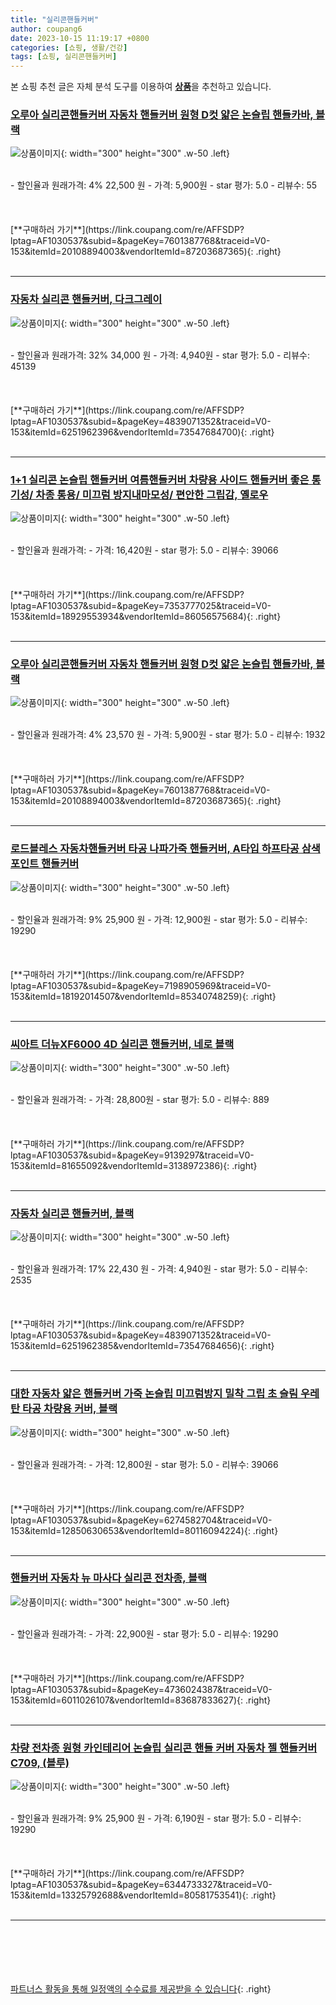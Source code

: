 ```yaml
---
title: "실리콘핸들커버"
author: coupang6
date: 2023-10-15 11:19:17 +0800
categories: [쇼핑, 생활/건강]
tags: [쇼핑, 실리콘핸들커버]
---
```


본 쇼핑 추천 글은 자체 분석 도구를 이용하여 [**상품**](https://link.coupang.com/a/bao1ui)을 추천하고 있습니다.

### [오루아 실리콘핸들커버 자동차 핸들커버 원형 D컷 얇은 논슬립 핸들카바, 블랙](https://link.coupang.com/re/AFFSDP?lptag=AF1030537&subid=&pageKey=7601387768&traceid=V0-153&itemId=20108894003&vendorItemId=87203687365)

![상품이미지](https://thumbnail8.coupangcdn.com/thumbnails/remote/230x230ex/image/vendor_inventory/1cb5/a42ddccbeee6ec91cea7e4112c1437c400a7ed3998cfb664e559ad371f10.jpg){: width="300" height="300" .w-50 .left}


<br>
- 할인율과 원래가격: 4%  22,500   원
- 가격: 5,900원
- star 평가: 5.0
- 리뷰수: 55
<br>
<br>
<br>
<br>
[**구매하러 가기**](https://link.coupang.com/re/AFFSDP?lptag=AF1030537&subid=&pageKey=7601387768&traceid=V0-153&itemId=20108894003&vendorItemId=87203687365){: .right}
<br>
<br>

---

### [자동차 실리콘 핸들커버, 다크그레이](https://link.coupang.com/re/AFFSDP?lptag=AF1030537&subid=&pageKey=4839071352&traceid=V0-153&itemId=6251962396&vendorItemId=73547684700)

![상품이미지](https://thumbnail9.coupangcdn.com/thumbnails/remote/230x230ex/image/retail/images/2021/01/20/10/2/28951b1e-3d29-4dfc-a77d-6404a0fc4818.jpg){: width="300" height="300" .w-50 .left}


<br>
- 할인율과 원래가격: 32%  34,000   원
- 가격: 4,940원
- star 평가: 5.0
- 리뷰수: 45139
<br>
<br>
<br>
<br>
[**구매하러 가기**](https://link.coupang.com/re/AFFSDP?lptag=AF1030537&subid=&pageKey=4839071352&traceid=V0-153&itemId=6251962396&vendorItemId=73547684700){: .right}
<br>
<br>

---

### [1+1 실리콘 논슬립 핸들커버 여름핸들커버 차량용 사이드 핸들커버 좋은 통기성/ 차종 통용/ 미끄럼 방지내마모성/ 편안한 그립감, 옐로우](https://link.coupang.com/re/AFFSDP?lptag=AF1030537&subid=&pageKey=7353777025&traceid=V0-153&itemId=18929553934&vendorItemId=86056575684)

![상품이미지](https://thumbnail6.coupangcdn.com/thumbnails/remote/230x230ex/image/vendor_inventory/f625/79375e83412ae54f47408373e07db128dde80083daffec59898af7e83680.jpeg){: width="300" height="300" .w-50 .left}


<br>
- 할인율과 원래가격: 
- 가격: 16,420원
- star 평가: 5.0
- 리뷰수: 39066
<br>
<br>
<br>
<br>
[**구매하러 가기**](https://link.coupang.com/re/AFFSDP?lptag=AF1030537&subid=&pageKey=7353777025&traceid=V0-153&itemId=18929553934&vendorItemId=86056575684){: .right}
<br>
<br>

---

### [오루아 실리콘핸들커버 자동차 핸들커버 원형 D컷 얇은 논슬립 핸들카바, 블랙](https://link.coupang.com/re/AFFSDP?lptag=AF1030537&subid=&pageKey=7601387768&traceid=V0-153&itemId=20108894003&vendorItemId=87203687365)

![상품이미지](https://thumbnail8.coupangcdn.com/thumbnails/remote/230x230ex/image/vendor_inventory/1cb5/a42ddccbeee6ec91cea7e4112c1437c400a7ed3998cfb664e559ad371f10.jpg){: width="300" height="300" .w-50 .left}


<br>
- 할인율과 원래가격: 4%  23,570   원
- 가격: 5,900원
- star 평가: 5.0
- 리뷰수: 1932
<br>
<br>
<br>
<br>
[**구매하러 가기**](https://link.coupang.com/re/AFFSDP?lptag=AF1030537&subid=&pageKey=7601387768&traceid=V0-153&itemId=20108894003&vendorItemId=87203687365){: .right}
<br>
<br>

---

### [로드블레스 자동차핸들커버 타공 나파가죽 핸들커버, A타입 하프타공 삼색포인트 핸들커버](https://link.coupang.com/re/AFFSDP?lptag=AF1030537&subid=&pageKey=7198905969&traceid=V0-153&itemId=18192014507&vendorItemId=85340748259)

![상품이미지](https://thumbnail6.coupangcdn.com/thumbnails/remote/230x230ex/image/vendor_inventory/61ae/fc7aa34b7cbee64a582ed02ebfb91fc7dcba691682f1ceba8bfc3c0331c7.jpg){: width="300" height="300" .w-50 .left}


<br>
- 할인율과 원래가격: 9%  25,900   원
- 가격: 12,900원
- star 평가: 5.0
- 리뷰수: 19290
<br>
<br>
<br>
<br>
[**구매하러 가기**](https://link.coupang.com/re/AFFSDP?lptag=AF1030537&subid=&pageKey=7198905969&traceid=V0-153&itemId=18192014507&vendorItemId=85340748259){: .right}
<br>
<br>

---

### [씨아트 더뉴XF6000 4D 실리콘 핸들커버, 네로 블랙](https://link.coupang.com/re/AFFSDP?lptag=AF1030537&subid=&pageKey=9139297&traceid=V0-153&itemId=81655092&vendorItemId=3138972386)

![상품이미지](https://thumbnail6.coupangcdn.com/thumbnails/remote/230x230ex/image/retail/images/10627620135044202-0de2e832-20a3-4a01-a9a6-296ec71c811f.jpg){: width="300" height="300" .w-50 .left}


<br>
- 할인율과 원래가격: 
- 가격: 28,800원
- star 평가: 5.0
- 리뷰수: 889
<br>
<br>
<br>
<br>
[**구매하러 가기**](https://link.coupang.com/re/AFFSDP?lptag=AF1030537&subid=&pageKey=9139297&traceid=V0-153&itemId=81655092&vendorItemId=3138972386){: .right}
<br>
<br>

---

### [자동차 실리콘 핸들커버, 블랙](https://link.coupang.com/re/AFFSDP?lptag=AF1030537&subid=&pageKey=4839071352&traceid=V0-153&itemId=6251962385&vendorItemId=73547684656)

![상품이미지](https://thumbnail6.coupangcdn.com/thumbnails/remote/230x230ex/image/rs_quotation_api/xjpq4ntv/37cb2d7ed73245f2a882a24bf6f0bfab.jpg){: width="300" height="300" .w-50 .left}


<br>
- 할인율과 원래가격: 17%  22,430   원
- 가격: 4,940원
- star 평가: 5.0
- 리뷰수: 2535
<br>
<br>
<br>
<br>
[**구매하러 가기**](https://link.coupang.com/re/AFFSDP?lptag=AF1030537&subid=&pageKey=4839071352&traceid=V0-153&itemId=6251962385&vendorItemId=73547684656){: .right}
<br>
<br>

---

### [대한 자동차 얇은 핸들커버 가죽 논슬립 미끄럼방지 밀착 그립 초 슬림 우레탄 타공 차량용 커버, 블랙](https://link.coupang.com/re/AFFSDP?lptag=AF1030537&subid=&pageKey=6274582704&traceid=V0-153&itemId=12850630653&vendorItemId=80116094224)

![상품이미지](https://thumbnail8.coupangcdn.com/thumbnails/remote/230x230ex/image/rs_quotation_api/thr3v8p8/2a95b1e6ebf645afaf47671b36309c82.jpg){: width="300" height="300" .w-50 .left}


<br>
- 할인율과 원래가격: 
- 가격: 12,800원
- star 평가: 5.0
- 리뷰수: 39066
<br>
<br>
<br>
<br>
[**구매하러 가기**](https://link.coupang.com/re/AFFSDP?lptag=AF1030537&subid=&pageKey=6274582704&traceid=V0-153&itemId=12850630653&vendorItemId=80116094224){: .right}
<br>
<br>

---

### [핸들커버 자동차 뉴 마사다 실리콘 전차종, 블랙](https://link.coupang.com/re/AFFSDP?lptag=AF1030537&subid=&pageKey=4736024387&traceid=V0-153&itemId=6011026107&vendorItemId=83687833627)

![상품이미지](https://thumbnail10.coupangcdn.com/thumbnails/remote/230x230ex/image/vendor_inventory/2795/f463cf48ac1d101015a5bc71b2303801c1bf7718fcb272b9de0fc1c111c3.jpg){: width="300" height="300" .w-50 .left}


<br>
- 할인율과 원래가격: 
- 가격: 22,900원
- star 평가: 5.0
- 리뷰수: 19290
<br>
<br>
<br>
<br>
[**구매하러 가기**](https://link.coupang.com/re/AFFSDP?lptag=AF1030537&subid=&pageKey=4736024387&traceid=V0-153&itemId=6011026107&vendorItemId=83687833627){: .right}
<br>
<br>

---

### [차량 전차종 원형 카인테리어 논슬립 실리콘 핸들 커버 자동차 젤 핸들커버 C709, (블루)](https://link.coupang.com/re/AFFSDP?lptag=AF1030537&subid=&pageKey=6344733327&traceid=V0-153&itemId=13325792688&vendorItemId=80581753541)

![상품이미지](https://thumbnail8.coupangcdn.com/thumbnails/remote/230x230ex/image/vendor_inventory/4b2d/01c982035de29b1e5b4439134358a9a1d12caabe446843648dbf588dae45.jpg){: width="300" height="300" .w-50 .left}


<br>
- 할인율과 원래가격: 9%  25,900   원
- 가격: 6,190원
- star 평가: 5.0
- 리뷰수: 19290
<br>
<br>
<br>
<br>
[**구매하러 가기**](https://link.coupang.com/re/AFFSDP?lptag=AF1030537&subid=&pageKey=6344733327&traceid=V0-153&itemId=13325792688&vendorItemId=80581753541){: .right}
<br>
<br>

---
<br><br><br><br><br> [파트너스 활동을 통해 일정액의 수수료를 제공받을 수 있습니다](https://link.coupang.com/a/bao1ui){: .right}